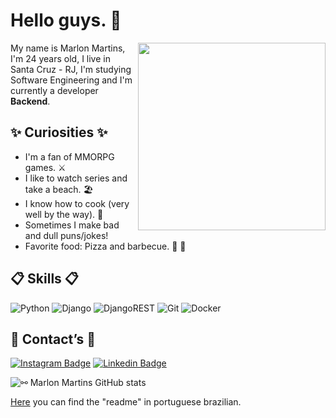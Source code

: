 # Hello guys. 👋

<img align="right" src=".github/djn.png" width="300"/> 

My name is Marlon Martins, I'm 24 years old, I live in Santa Cruz - RJ, I'm studying Software Engineering and I'm currently a developer **Backend**.

## ✨ Curiosities ✨

- I'm a fan of MMORPG games. ⚔️
- I like to watch series and take a beach. 🏖️
- I know how to cook (very well by the way). 🍴
- Sometimes I make bad and dull puns/jokes!
- Favorite food: Pizza and barbecue. 🍕 🍖


## 📋 Skills 📋

![Python](https://img.shields.io/badge/python-3670A0?style=for-the-badge&logo=python&logoColor=ffdd54)
![Django](https://img.shields.io/badge/django-%23092E20.svg?style=for-the-badge&logo=django&logoColor=white)
![DjangoREST](https://img.shields.io/badge/DJANGO-REST-ff1709?style=for-the-badge&logo=django&logoColor=white&color=ff1709&labelColor=gray)
![Git](https://img.shields.io/badge/git-%23F05033.svg?style=for-the-badge&logo=git&logoColor=white)
![Docker](https://img.shields.io/badge/docker-%230db7ed.svg?style=for-the-badge&logo=docker&logoColor=white)


## 📧 Contact’s 📧

[![Instagram Badge](https://img.shields.io/badge/@marllondjofficial-2D425E?style=flat&labelColor=2D425E&logo=instagram&logoColor=white&link=https://instagram.com/marllondjofficial)](https://instagram.com/marllondjofficial)
[![Linkedin Badge](https://img.shields.io/badge/Marlon%20Martins-2D425E?style=flat&logo=Linkedin&logoColor=white&link=https://www.linkedin.com/in/marlon-martins-56bb17211/)](https://www.linkedin.com/in/marlon-martins-56bb17211/) 



![⚯ Marlon Martins GitHub stats](https://github-readme-stats.vercel.app/api?username=marlonmartins2&show_icons=true&theme=tokyonight&show_owner=true)<br>

[Here](https://github.com/marlonmartins2/marlonmartins2#readme) you can find the "readme" in portuguese brazilian.
